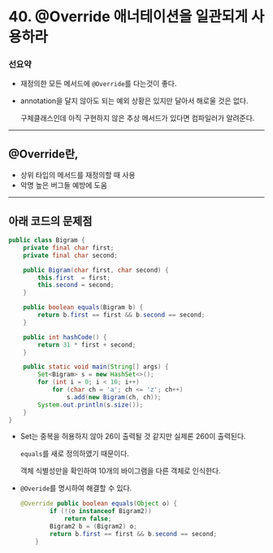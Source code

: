 # 40. @Override 애너테이션을 일관되게 사용하라

### 선요약

- 재정의한 모든 메서드에 `@Override`를 다는것이 좋다.
- annotation을 달지 않아도 되는 예외 상황은 있지만 달아서 해로울 것은 없다.
    
    구체클래스인데 아직 구현하지 않은 추상 메서드가 있다면 컴파일러가 알려준다.
    

---

## @Override란,

- 상위 타입의 메서드를 재정의할 때 사용
- 악명 높은 버그들 예방에 도움

---

## 아래 코드의 문제점

```java
public class Bigram {
    private final char first;
    private final char second;

    public Bigram(char first, char second) {
        this.first  = first;
        this.second = second;
    }

    public boolean equals(Bigram b) {
        return b.first == first && b.second == second;
    }

    public int hashCode() {
        return 31 * first + second;
    }

    public static void main(String[] args) {
        Set<Bigram> s = new HashSet<>();
        for (int i = 0; i < 10; i++)
            for (char ch = 'a'; ch <= 'z'; ch++)
                s.add(new Bigram(ch, ch));
        System.out.println(s.size());
    }
}
```

- Set는 중복을 허용하지 않아 26이 출력될 것 같지만 실제론 260이 출력된다.
    
    `equals`를 새로 정의하였기 때문이다.
    
    객체 식별성만을 확인하여 10개의 바이그램을 다른 객체로 인식한다.
    
- `@Overide`를 명시하여 해결할 수 있다.
    
    ```java
    @Override public boolean equals(Object o) {
            if (!(o instanceof Bigram2))
                return false;
            Bigram2 b = (Bigram2) o;
            return b.first == first && b.second == second;
        }
    ```
